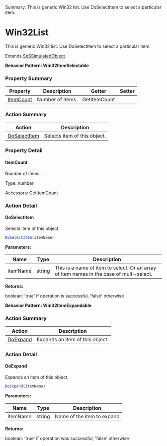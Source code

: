 Summary: This is generic Win32 list. Use DoSelectItem to select a particular item. 

# Win32List

This is generic Win32 list. Use DoSelectItem to select a particular item. 
 
Extends [SeSSimulatedObject](SeSSimulatedObject.md)





**Behavior Pattern: Win32ItemSelectable**


<!-- ============================== property summary ========================== -->

	

### Property Summary

| **Property** | **Description** | **Getter** | **Setter** |
| ------------ | --------------- | ---------- | ---------- |
| [ItemCount](#itemcount) | Number of items. | GetItemCount |  |



	
<!-- ============================== action summary ========================== -->



### Action Summary

|  **Action** | **Description** | 
| ----------- | --------------- |
|	[DoSelectItem](#doselectitem) | Selects item of this object. |




<!-- ============================== property detail ========================== -->
	
### Property Detail
		
<a name="ItemCount"></a>
#### ItemCount


Number of items.

			
	
			
Type: number
			
			
Accessors: GetItemCount
			
		
	
	
<!-- ============================== action detail ========================== -->
	
### Action Detail
		
<a name="DoSelectItem"></a>    
#### DoSelectItem

Selects item of this object.

```javascript
DoSelectItem(itemName) 
```


**Parameters:**

|	**Name** | **Type** | **Description** |
| ---------- | -------- | --------------- |
| itemName | string |	This is a name of item to select. Or an array of item names in the case of multi-select. |




**Returns:**

boolean: 'true' if operation is successful, 'false' otherwise



<a name="see.also.win32list.doselectitem"></a>

	




**Behavior Pattern: Win32ItemExpandable**


<!-- ============================== property summary ========================== -->

	
<!-- ============================== action summary ========================== -->



### Action Summary

|  **Action** | **Description** | 
| ----------- | --------------- |
|	[DoExpand](#doexpand) | Expands an item of this object. |




<!-- ============================== property detail ========================== -->
	
	
<!-- ============================== action detail ========================== -->
	
### Action Detail
		
<a name="DoExpand"></a>    
#### DoExpand

Expands an item of this object.

```javascript
DoExpand(itemName) 
```


**Parameters:**

|	**Name** | **Type** | **Description** |
| ---------- | -------- | --------------- |
| itemName | string |	Name of the item to expand |




**Returns:**

boolean: 'true' if operation was successful, 'false' otherwise



<a name="see.also.win32list.doexpand"></a>

	

